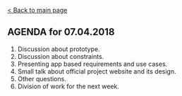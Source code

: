 [< Back to main page](/)
## AGENDA for 07.04.2018
1. Discussion about prototype.
2. Discussion about constraints.
3. Presenting app based requirements and use cases.
4. Small talk about official project website and its design.
5. Other questions.
6. Division of work for the next week.
